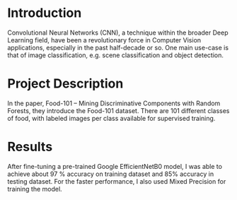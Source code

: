 # Introduction
Convolutional Neural Networks (CNN), a technique within the broader Deep Learning field, have been a revolutionary force in Computer Vision applications, especially in the past half-decade or so. One main use-case is that of image classification, e.g. scene classification and object detection.

# Project Description
In the paper, Food-101 – Mining Discriminative Components with Random Forests, they introduce the Food-101 dataset. There are 101 different classes of food, with labeled images per class available for supervised training.

# Results
After fine-tuning a pre-trained Google EfficientNetB0 model, I was able to achieve about 97 % accuracy on training dataset and 85% accuracy in testing dataset. For the faster performance, I also used Mixed Precision for training the model.
